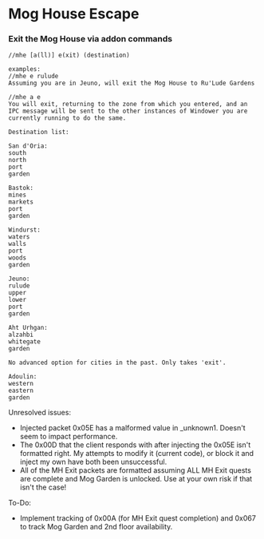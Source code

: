 # Mog House Escape
### Exit the Mog House via addon commands

```
//mhe [a(ll)] e(xit) (destination)

examples:
//mhe e rulude
Assuming you are in Jeuno, will exit the Mog House to Ru'Lude Gardens

//mhe a e
You will exit, returning to the zone from which you entered, and an IPC message will be sent to the other instances of Windower you are currently running to do the same.

Destination list:

San d'Oria:
south
north
port
garden

Bastok:
mines
markets
port
garden

Windurst:
waters
walls
port
woods
garden

Jeuno:
rulude
upper
lower
port
garden

Aht Urhgan:
alzahbi
whitegate
garden

No advanced option for cities in the past. Only takes 'exit'.

Adoulin:
western
eastern
garden
```

Unresolved issues:
- Injected packet 0x05E has a malformed value in _unknown1. Doesn't seem to impact performance.
- The 0x00D that the client responds with after injecting the 0x05E isn't formatted right. My attempts to modify it (current code), or block it and inject my own have both been unsuccessful.
- All of the MH Exit packets are formatted assuming ALL MH Exit quests are complete and Mog Garden is unlocked. Use at your own risk if that isn't the case!

To-Do:
- Implement tracking of 0x00A (for MH Exit quest completion) and 0x067 to track Mog Garden and 2nd floor availability.
